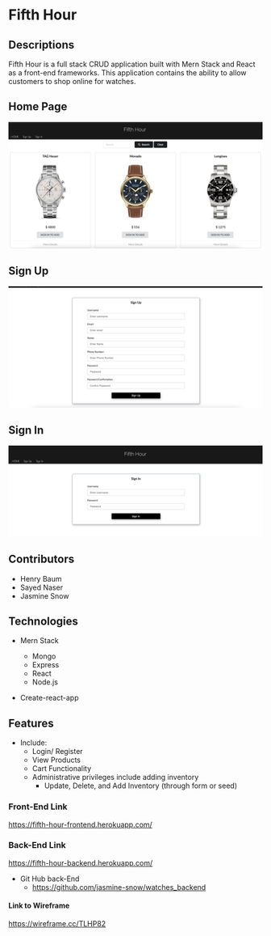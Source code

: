# Fifth Hour

## Descriptions
Fifth Hour is a full stack CRUD application built with Mern Stack and React as a front-end frameworks. This application contains the ability to allow customers to shop online for watches.


## Home Page
![one](images/one.png)


## Sign Up
![two](images/two.png)


## Sign In
![three](images/three.png)


## Contributors

  * Henry Baum
  * Sayed Naser  
  * Jasmine Snow

## Technologies

* Mern Stack
  * Mongo
  * Express
  * React
  * Node.js

* Create-react-app

## Features
* Include:
  * Login/ Register
  * View Products
  * Cart Functionality
  * Administrative privileges include adding inventory
    * Update, Delete, and Add Inventory (through form or seed)

### Front-End Link

https://fifth-hour-frontend.herokuapp.com/

### Back-End Link

https://fifth-hour-backend.herokuapp.com/

* Git Hub back-End
  * https://github.com/jasmine-snow/watches_backend


#### Link to Wireframe

https://wireframe.cc/TLHP82
